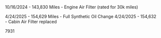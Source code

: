 
10/16/2024 - 143,830 Miles - Engine Air Filter (rated for 30k miles)

4/24/2025 - 154,629 Miles - Full Synthetic Oil Change
4/24/2025 - 154,632 - Cabin Air Filter replaced

7931